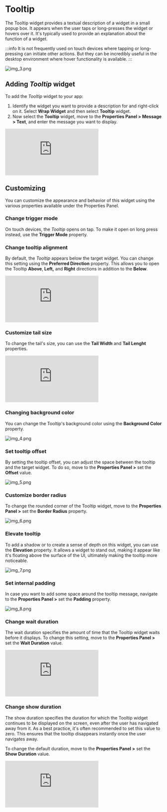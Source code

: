 

# Tooltip

The Tooltip widget provides a textual description of a widget in a small popup box. It appears when the user taps or long-presses the widget or hovers over it. It's typically used to provide an explanation about the function of a widget.

:::info
It is not frequently used on touch devices where tapping or long-pressing can initiate other actions. But they can be incredibly useful in the desktop environment where hover functionality is available.
:::

![img_3.png](img_3.png)

## Adding *Tooltip* widget

To add the *Tooltip* widget to your app:

1. Identify the widget you want to provide a description for and right-click on it. Select **Wrap 
Widget** and then select **Tooltip** widget.
5. Now select the **Tooltip** widget, move to the **Properties Panel > Message > Text**, and enter the message you want to display.

<div style={{
    position: 'relative',
    paddingBottom: 'calc(56.67989417989418% + 41px)', // Keeps the aspect ratio and additional padding
    height: 0,
    width: '100%'
}}>
    <iframe 
        src="https://demo.arcade.software/DKBr9UPnDliuVPrekbuW?embed&show_copy_link=true"
        title=""
        style={{
            position: 'absolute',
            top: 0,
            left: 0,
            width: '100%',
            height: '100%',
            colorScheme: 'light'
        }}
        frameborder="0"
        loading="lazy"
        webkitAllowFullScreen
        mozAllowFullScreen
        allowFullScreen
        allow="clipboard-write">
    </iframe>
</div>

## Customizing

You can customize the appearance and behavior of this widget using the various properties 
available under the Properties Panel.

### Change trigger mode

On touch devices, the *Tooltip* opens on tap. To make it open on long press instead, use the **Trigger Mode** property.

### Change tooltip alignment

By default, the *Tooltip* appears below the target widget. You can change this setting using the **Preferred Direction** property. This allows you to open the Tooltip **Above**, **Left,** and **Right** directions in addition to the **Below**.

<div style={{
    position: 'relative',
    paddingBottom: 'calc(56.67989417989418% + 41px)', // Keeps the aspect ratio and additional padding
    height: 0,
    width: '100%'
}}>
    <iframe 
        src="https://demo.arcade.software/m3AvKjAFREonuvITk9Sw?embed&show_copy_link=true"
        title=""
        style={{
            position: 'absolute',
            top: 0,
            left: 0,
            width: '100%',
            height: '100%',
            colorScheme: 'light'
        }}
        frameborder="0"
        loading="lazy"
        webkitAllowFullScreen
        mozAllowFullScreen
        allowFullScreen
        allow="clipboard-write">
    </iframe>
</div>

<p></p>

### Customize tail size

To change the tail's size, you can use the **Tail Width** and **Tail Lenght** properties.

<div style={{
    position: 'relative',
    paddingBottom: 'calc(56.67989417989418% + 41px)', // Keeps the aspect ratio and additional padding
    height: 0,
    width: '100%'
}}>
    <iframe 
        src="https://demo.arcade.software/FjlmVtguwO4OjyB2BdtE?embed&show_copy_link=true"
        title=""
        style={{
            position: 'absolute',
            top: 0,
            left: 0,
            width: '100%',
            height: '100%',
            colorScheme: 'light'
        }}
        frameborder="0"
        loading="lazy"
        webkitAllowFullScreen
        mozAllowFullScreen
        allowFullScreen
        allow="clipboard-write">
    </iframe>
</div>

### Changing background color

You can change the Tooltip's background color using the **Background Color** property.

![img_4.png](img_4.png)

### Set tooltip offset

By setting the tooltip offset, you can adjust the space between the tooltip and the target widget. To do so, move to the **Properties Panel >** set the **Offset** value.

![img_5.png](img_5.png)

### Customize border radius

To change the rounded corner of the Tooltip widget, move to the **Properties Panel >** set the **Border Radius** property.

![img_6.png](img_6.png)

### Elevate tooltip

To add a shadow or to create a sense of depth on this widget, you can use the **Elevation** property. It allows a widget to stand out, making it appear like it's floating above the surface of the UI, ultimately making the tooltip more noticeable.

![img_7.png](img_7.png)

### Set internal padding

In case you want to add some space around the tooltip message, navigate to the **Properties Panel >** set the **Padding** property.

![img_8.png](img_8.png)

### Change wait duration

The wait duration specifies the amount of time that the Tooltip widget waits before it displays. To change this setting, move to the **Properties Panel >** set the **Wait Duration** value.

<div style={{
    position: 'relative',
    paddingBottom: 'calc(56.67989417989418% + 41px)', // Keeps the aspect ratio and additional padding
    height: 0,
    width: '100%'
}}>
    <iframe 
        src="https://demo.arcade.software/1QNwHqcvgzN1HGZRS1WT?embed&show_copy_link=true"
        title=""
        style={{
            position: 'absolute',
            top: 0,
            left: 0,
            width: '100%',
            height: '100%',
            colorScheme: 'light'
        }}
        frameborder="0"
        loading="lazy"
        webkitAllowFullScreen
        mozAllowFullScreen
        allowFullScreen
        allow="clipboard-write">
    </iframe>
</div>

### Change show duration

The show duration specifies the duration for which the Tooltip widget continues to be displayed on the screen, even after the user has navigated away from it. As a best practice, it's often recommended to set this value to zero. This ensures that the tooltip disappears instantly once the user navigates away.

To change the default duration, move to the **Properties Panel >** set the **Show Duration** value.

<div style={{
    position: 'relative',
    paddingBottom: 'calc(56.67989417989418% + 41px)', // Keeps the aspect ratio and additional padding
    height: 0,
    width: '100%'
}}>
    <iframe 
        src="https://demo.arcade.software/k3vqhFfHRAcDgcvzPVde?embed&show_copy_link=true"
        title=""
        style={{
            position: 'absolute',
            top: 0,
            left: 0,
            width: '100%',
            height: '100%',
            colorScheme: 'light'
        }}
        frameborder="0"
        loading="lazy"
        webkitAllowFullScreen
        mozAllowFullScreen
        allowFullScreen
        allow="clipboard-write">
    </iframe>
</div>